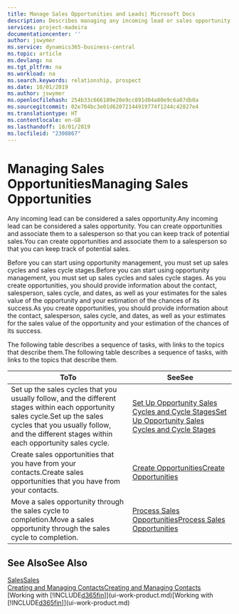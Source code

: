 ```yaml
---
title: Manage Sales Opportunities and Leads| Microsoft Docs
description: Describes managing any incoming lead or sales opportunity in Business Central,  and associating the opportunity with a salesperson to keep track of potential sales.
services: project-madeira
documentationcenter: ''
author: jswymer
ms.service: dynamics365-business-central
ms.topic: article
ms.devlang: na
ms.tgt_pltfrm: na
ms.workload: na
ms.search.keywords: relationship, prospect
ms.date: 10/01/2019
ms.author: jswymer
ms.openlocfilehash: 254b33c666189e20e9cc891d04a80e9c6a07db0a
ms.sourcegitcommit: 02e704bc3e01d62072144919774f1244c42827e4
ms.translationtype: HT
ms.contentlocale: en-GB
ms.lasthandoff: 10/01/2019
ms.locfileid: "2308867"
---
```

# <a name="managing-sales-opportunities"></a><span data-ttu-id="37b73-103">Managing Sales Opportunities</span><span class="sxs-lookup"><span data-stu-id="37b73-103">Managing Sales Opportunities</span></span>
<span data-ttu-id="37b73-104">Any incoming lead can be considered a sales opportunity.</span><span class="sxs-lookup"><span data-stu-id="37b73-104">Any incoming lead can be considered a sales opportunity.</span></span> <span data-ttu-id="37b73-105">You can create opportunities and associate them to a salesperson so that you can keep track of potential sales.</span><span class="sxs-lookup"><span data-stu-id="37b73-105">You can create opportunities and associate them to a salesperson so that you can keep track of potential sales.</span></span>

<span data-ttu-id="37b73-106">Before you can start using opportunity management, you must set up sales cycles and sales cycle stages.</span><span class="sxs-lookup"><span data-stu-id="37b73-106">Before you can start using opportunity management, you must set up sales cycles and sales cycle stages.</span></span> <span data-ttu-id="37b73-107">As you create opportunities, you should provide information about the contact, salesperson, sales cycle, and dates, as well as your estimates for the sales value of the opportunity and your estimation of the chances of its success.</span><span class="sxs-lookup"><span data-stu-id="37b73-107">As you create opportunities, you should provide information about the contact, salesperson, sales cycle, and dates, as well as your estimates for the sales value of the opportunity and your estimation of the chances of its success.</span></span>

<span data-ttu-id="37b73-108">The following table describes a sequence of tasks, with links to the topics that describe them.</span><span class="sxs-lookup"><span data-stu-id="37b73-108">The following table describes a sequence of tasks, with links to the topics that describe them.</span></span>

| <span data-ttu-id="37b73-109">To</span><span class="sxs-lookup"><span data-stu-id="37b73-109">To</span></span> | <span data-ttu-id="37b73-110">See</span><span class="sxs-lookup"><span data-stu-id="37b73-110">See</span></span> |
| --- | --- |
| <span data-ttu-id="37b73-111">Set up the sales cycles that you usually follow, and the different stages within each opportunity sales cycle.</span><span class="sxs-lookup"><span data-stu-id="37b73-111">Set up the sales cycles that you usually follow, and the different stages within each opportunity sales cycle.</span></span> |[<span data-ttu-id="37b73-112">Set Up Opportunity Sales Cycles and Cycle Stages</span><span class="sxs-lookup"><span data-stu-id="37b73-112">Set Up Opportunity Sales Cycles and Cycle Stages</span></span>](marketing-how-setup-opportunity-sales-cycles-stages.md) |
| <span data-ttu-id="37b73-113">Create sales opportunities that you have from your contacts.</span><span class="sxs-lookup"><span data-stu-id="37b73-113">Create sales opportunities that you have from your contacts.</span></span> |[<span data-ttu-id="37b73-114">Create Opportunities</span><span class="sxs-lookup"><span data-stu-id="37b73-114">Create Opportunities</span></span>](marketing-how-create-opportunities.md) |
| <span data-ttu-id="37b73-115">Move a sales opportunity through the sales cycle to completion.</span><span class="sxs-lookup"><span data-stu-id="37b73-115">Move a sales opportunity through the sales cycle to completion.</span></span> |[<span data-ttu-id="37b73-116">Process Sales Opportunities</span><span class="sxs-lookup"><span data-stu-id="37b73-116">Process Sales Opportunities</span></span>](marketing-processing-sales-opportunities.md) |

## <a name="see-also"></a><span data-ttu-id="37b73-117">See Also</span><span class="sxs-lookup"><span data-stu-id="37b73-117">See Also</span></span>
[<span data-ttu-id="37b73-118">Sales</span><span class="sxs-lookup"><span data-stu-id="37b73-118">Sales</span></span>](sales-manage-sales.md)  
[<span data-ttu-id="37b73-119">Creating and Managing Contacts</span><span class="sxs-lookup"><span data-stu-id="37b73-119">Creating and Managing Contacts</span></span>](marketing-contacts.md)  
<span data-ttu-id="37b73-120">[Working with [!INCLUDE[d365fin](includes/d365fin_md.md)]](ui-work-product.md)</span><span class="sxs-lookup"><span data-stu-id="37b73-120">[Working with [!INCLUDE[d365fin](includes/d365fin_md.md)]](ui-work-product.md)</span></span>
